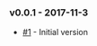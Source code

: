 ### v0.0.1 - 2017-11-3

- [#1](https://github.com/dani8art/grunt-dockerize/issues/1) - Initial version

